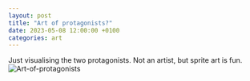 ```yaml
---
layout: post
title: "Art of protagonists?"
date: 2023-05-08 12:00:00 +0100
categories: art
---
```


Just visualising the two protagonists. Not an artist, but sprite art is fun.
![Art-of-protagonists](/Project-Acceleration/assets/green-blue.png)